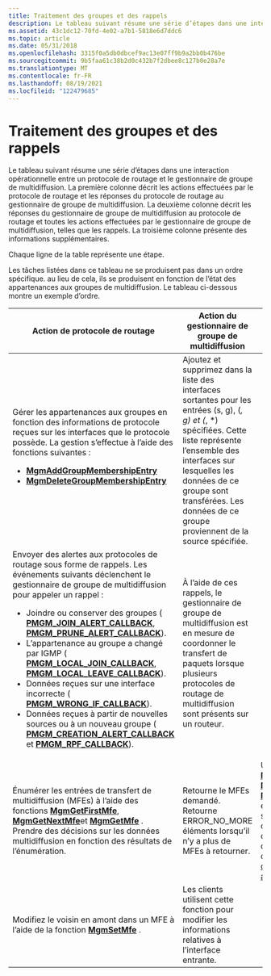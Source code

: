 ```yaml
---
title: Traitement des groupes et des rappels
description: Le tableau suivant résume une série d’étapes dans une interaction opérationnelle entre un protocole de routage et le gestionnaire de groupe de multidiffusion.
ms.assetid: 43c1dc12-70fd-4e02-a7b1-5818e6d7ddc6
ms.topic: article
ms.date: 05/31/2018
ms.openlocfilehash: 3315f0a5db0dbcef9ac13e07ff9b9a2bb0b476be
ms.sourcegitcommit: 9b5faa61c38b2d0c432b7f2dbee8c127b0e28a7e
ms.translationtype: MT
ms.contentlocale: fr-FR
ms.lasthandoff: 08/19/2021
ms.locfileid: "122479685"
---
```

# <a name="processing-groups-and-callbacks"></a>Traitement des groupes et des rappels

Le tableau suivant résume une série d’étapes dans une interaction opérationnelle entre un protocole de routage et le gestionnaire de groupe de multidiffusion. La première colonne décrit les actions effectuées par le protocole de routage et les réponses du protocole de routage au gestionnaire de groupe de multidiffusion. La deuxième colonne décrit les réponses du gestionnaire de groupe de multidiffusion au protocole de routage et toutes les actions effectuées par le gestionnaire de groupe de multidiffusion, telles que les rappels. La troisième colonne présente des informations supplémentaires.

Chaque ligne de la table représente une étape.

Les tâches listées dans ce tableau ne se produisent pas dans un ordre spécifique. au lieu de cela, ils se produisent en fonction de l’état des appartenances aux groupes de multidiffusion. Le tableau ci-dessous montre un exemple d’ordre.




| Action de protocole de routage | Action du gestionnaire de groupe de multidiffusion | Notes | 
|-------------------------|--------------------------------|-------|
| Gérer les appartenances aux groupes en fonction des informations de protocole reçues sur les interfaces que le protocole possède. La gestion s’effectue à l’aide des fonctions suivantes :<ul><li><a href="/windows/desktop/api/Mgm/nf-mgm-mgmaddgroupmembershipentry"><strong>MgmAddGroupMembershipEntry</strong></a></li><li><a href="/windows/desktop/api/Mgm/nf-mgm-mgmdeletegroupmembershipentry"><strong>MgmDeleteGroupMembershipEntry</strong></a></li></ul> | Ajoutez et supprimez dans la liste des interfaces sortantes pour les entrées (s, g), (*, g) et (*, *) spécifiées. Cette liste représente l’ensemble des interfaces sur lesquelles les données de ce groupe sont transférées. Les données de ce groupe proviennent de la source spécifiée. | 
| Envoyer des alertes aux protocoles de routage sous forme de rappels. Les événements suivants déclenchent le gestionnaire de groupe de multidiffusion pour appeler un rappel :<ul><li>Joindre ou conserver des groupes ( <a href="/windows/desktop/api/Mgm/nc-mgm-pmgm_join_alert_callback"><strong>PMGM_JOIN_ALERT_CALLBACK</strong></a>, <a href="/windows/desktop/api/Mgm/nc-mgm-pmgm_prune_alert_callback"><strong>PMGM_PRUNE_ALERT_CALLBACK</strong></a>).</li><li>L’appartenance au groupe a changé par IGMP ( <a href="/windows/desktop/api/Mgm/nc-mgm-pmgm_local_join_callback"><strong>PMGM_LOCAL_JOIN_CALLBACK</strong></a>, <a href="/windows/desktop/api/Mgm/nc-mgm-pmgm_local_leave_callback"><strong>PMGM_LOCAL_LEAVE_CALLBACK</strong></a>).</li><li>Données reçues sur une interface incorrecte ( <a href="/windows/desktop/api/Mgm/nc-mgm-pmgm_wrong_if_callback"><strong>PMGM_WRONG_IF_CALLBACK</strong></a>).</li><li>Données reçues à partir de nouvelles sources ou à un nouveau groupe ( <a href="/windows/desktop/api/mgm/nc-mgm-pmgm_creation_alert_callback"><strong>PMGM_CREATION_ALERT_CALLBACK</strong></a> et <a href="/windows/desktop/api/Mgm/nc-mgm-pmgm_rpf_callback"><strong>PMGM_RPF_CALLBACK</strong></a>).</li></ul> | À l’aide de ces rappels, le gestionnaire de groupe de multidiffusion est en mesure de coordonner le transfert de paquets lorsque plusieurs protocoles de routage de multidiffusion sont présents sur un routeur. | 
| Énumérer les entrées de transfert de multidiffusion (MFEs) à l’aide des fonctions <a href="/windows/desktop/api/Mgm/nf-mgm-mgmgetfirstmfe"><strong>MgmGetFirstMfe</strong></a>, <a href="/windows/desktop/api/Mgm/nf-mgm-mgmgetnextmfe"><strong>MgmGetNextMfe</strong></a>et <a href="/windows/desktop/api/Mgm/nf-mgm-mgmgetmfe"><strong>MgmGetMfe</strong></a> . Prendre des décisions sur les données multidiffusion en fonction des résultats de l’énumération. | Retourne le MFEs demandé. Retourne ERROR_NO_MORE éléments lorsqu’il n’y a plus de MFEs à retourner.<br /> | Utilisez les fonctions <a href="/windows/desktop/api/Mgm/nf-mgm-mgmgetfirstmfestats"><strong>MgmGetFirstMfeStats</strong></a>, <a href="/windows/desktop/api/Mgm/nf-mgm-mgmgetnextmfestats"><strong>MgmGetNextMfeStats</strong></a>, <a href="/windows/desktop/api/Mgm/nf-mgm-mgmgetmfestats"><strong>MgmGetMfeStats</strong></a> pour énumérer les statistiques MFE. Pour obtenir un exemple complet de l’utilisation de ces fonctions, consultez <a href="administrative-application-scenario.md">scénario d’application administrative</a> .<br /> | 
| Modifiez le voisin en amont dans un MFE à l’aide de la fonction <a href="/windows/desktop/api/Mgm/nf-mgm-mgmsetmfe"><strong>MgmSetMfe</strong></a> . | Les clients utilisent cette fonction pour modifier les informations relatives à l’interface entrante. | 




 

 

